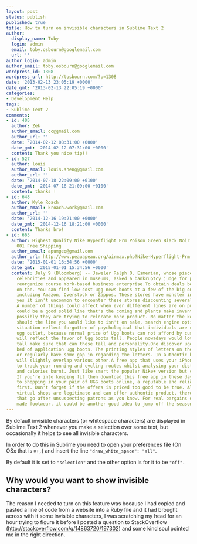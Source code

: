 ```yaml
---
layout: post
status: publish
published: true
title: How to turn on invisible characters in Sublime Text 2
author:
  display_name: Toby
  login: admin
  email: toby.osbourn@googlemail.com
  url: ''
author_login: admin
author_email: toby.osbourn@googlemail.com
wordpress_id: 1308
wordpress_url: http://tosbourn.com/?p=1308
date: '2013-02-13 23:05:19 +0000'
date_gmt: '2013-02-13 22:05:19 +0000'
categories:
- Development Help
tags:
- Sublime Text 2
comments:
- id: 405
  author: Zek
  author_email: cc@gmail.com
  author_url: ''
  date: '2014-02-12 08:31:00 +0000'
  date_gmt: '2014-02-12 07:31:00 +0000'
  content: Thank you nice tip!!
- id: 527
  author: louis
  author_email: louis.sheng@gmail.com
  author_url: ''
  date: '2014-07-18 22:09:00 +0100'
  date_gmt: '2014-07-18 21:09:00 +0100'
  content: thanks !
- id: 648
  author: Kyle Roach
  author_email: kroach.work@gmail.com
  author_url: ''
  date: '2014-12-16 19:21:00 +0000'
  date_gmt: '2014-12-16 18:21:00 +0000'
  content: Thanks bro!
- id: 663
  author: Highest Quality Nike Hyperflight Prm Poison Green Black Noir Posgrn 587561
    001 Free Shipping
  author_email: apumgeq@gmail.com
  author_url: http://www.peauapeau.org/airmax.php?Nike-Hyperflight-Prm-Poison-Green-Black-Noir-Posgrn-587561-001.html
  date: '2015-01-01 16:34:56 +0000'
  date_gmt: '2015-01-01 15:34:56 +0000'
  content: July 9 (Bloomberg) -- Jeweler Ralph O. Esmerian, whose pieces have adorned
    celebrities and appeared in museums, asked a bankruptcy judge for permission to
    reorganize course York-based business enterprise.To obtain deals become looking
    on the. You can find low-cost ugg news boots at a few of the big online stores
    including Amazon, Overstock or Zappos. These stores have monster inventories and
    yes it isn't uncommon to encounter these stores discounting several lines of shoes.
    A number of things could affect when ever different lines are on purchase. It
    could be a good solid line that's the coming and plants make inventory room, or
    possibly they are trying to relocate more product. No matter the key reason why,
    should the line you would like to isn't on sale, search engine optimization campaign.This
    situation reflect forgotten of paychological that individuals are crazy of buyying
    ugg outlet, because normal price of Ugg boots can not afford by customers. It
    will reflect the favor of Ugg boots tall. People nowadays would love to wear Uggs
    tall make sure that can these tall and personality.One discover ugg label on the
    bed of application ugg boots. The printing styles of letters on the label varies
    or regularly have some gap in regarding the letters. In authentic boots, the letters
    will slightly overlap various other.A free app that uses your iPhone's GPS capabilities
    to track your running and cycling routes whilst analysing your distance, pace
    and calories burnt. Just like smart the popular Nike+ version but completely able!
    If you're into keeping fit then download this free app in these days.When it comes
    to shopping in your pair of UGG boots online, a reputable and reliable website
    first. Don't forget if the offers is priced too good to be true. Although most
    virtual shops are legitimate and can offer authentic product, there handful of
    that go after unsuspecting patrons as you know. For real bargains on sheepskin
    made footwear, it could be another good idea to jump off the season sales.
---
```

<p>By default invisible characters (or whitespace characters) are displayed in Sublime Text 2 whenever you make a selection over some text, but occasionally it helps to see all invisible characters.</p>
<p>In order to do this in Sublime you need to open your preferences file (On OSx that is <code>⌘+,</code>) and insert the line <code>"draw_white_space": "all"</code>.</p>
<p>By default it is set to <code>"selection"</code> and the other option is for it to be <code>"off".</code></p>
<h2>Why would you want to show invisible characters?</h2>
<p>The reason I needed to turn on this feature was because I had copied and pasted a line of code from a website into a Ruby file and it had brought across with it some invisible characters, I was scratching my head for an hour trying to figure it before I posted a question to StackOverflow (<a href="http://stackoverflow.com/q/14863720/197302">http://stackoverflow.com/q/14863720/197302</a>) and some kind soul pointed me in the right direction.</p>
